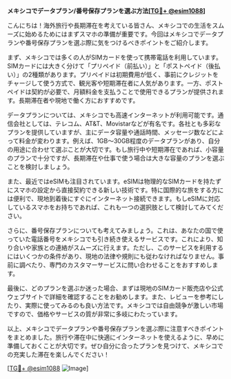 **メキシコでデータプラン/番号保存プランを選ぶ方法[[TG💪+ @esim1088](https://t.me/s/esim1088)]**

こんにちは！海外旅行や長期滞在を考えている皆さん、メキシコでの生活をスムーズに始めるためにはまずスマホの準備が重要です。今回はメキシコでデータプランや番号保存プランを選ぶ際に気をつけるべきポイントをご紹介します。

まず、メキシコでは多くの人がSIMカードを使って携帯電話を利用しています。SIMカードには大きく分けて「プリペイド（前払い）」と「ポストペイド（後払い）」の2種類があります。プリペイドは初期費用が低く、事前にクレジットをチャージして使う方式で、観光客や短期滞在者に人気があります。一方、ポストペイドは契約が必要で、月額料金を支払うことで使用できるプランが提供されます。長期滞在者や現地で働く方におすすめです。

データプランについては、メキシコでも高速インターネットが利用可能です。通信会社としては、テレコム、AT&T、Movistarなどが有名です。各社とも多彩なプランを提供していますが、主にデータ容量や通話時間、メッセージ数などによって料金が変わります。例えば、1GB～30GB程度のデータプランがあり、自分の用途に合わせて選ぶことが大切です。もし旅行中や短期滞在であれば、小容量のプランで十分ですが、長期滞在や仕事で使う場合は大きな容量のプランを選ぶことを検討しましょう。

また、最近ではeSIMも注目されています。eSIMは物理的なSIMカードを持たずにスマホの設定から直接契約できる新しい技術です。特に国際的な旅をする方には便利で、現地到着後にすぐにインターネット接続できます。もしeSIMに対応しているスマホをお持ちであれば、これも一つの選択肢として検討してみてください。

さらに、番号保存プランについても考えてみましょう。これは、あなたの国で使っていた電話番号をメキシコでも引き続き使えるサービスです。これにより、知り合いや家族との連絡がスムーズに行えます。ただし、このサービスを利用するにはいくつかの条件があり、現地の法律や規則にも従わなければなりません。事前に調べたり、専門のカスタマーサービスに問い合わせることをおすすめします。

最後に、どのプランを選ぶか迷った場合、まずは現地のSIMカード販売店や公式ウェブサイトで詳細を確認することをお勧めします。また、レビューを参考にしたり、実際に使ってみるのも良い方法です。メキシコでは自由競争が激しい市場ですので、価格やサービスの質が非常に多岐にわたっています。

以上、メキシコでデータプランや番号保存プランを選ぶ際に注意すべきポイントをまとめました。旅行や滞在中に快適にインターネットを使えるように、早めに準備しておくことが大切です。ぜひ自分に合ったプランを見つけて、メキシコでの充実した滞在を楽しんでください！

[[TG💪+ @esim1088](https://t.me/s/esim1088) ![Image](https://i.postimg.cc/Y0z9fWf4/image.png)]